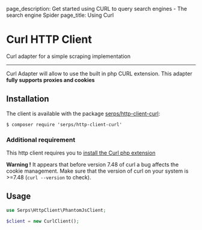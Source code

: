 page_description: Get started using CURL to query search engines - The search engine Spider
page_title: Using Curl

Curl HTTP Client
================

Curl adapter for a simple scraping implementation

---

Curl Adapter will allow to use the built in php CURL extension. This adapter **fully supports proxies and cookies**

Installation
------------

The client is available with the package 
[serps/http-client-curl](https://packagist.org/packages/serps/http-client-curl): 

``$ composer require 'serps/http-client-curl'``

### Additional requirement

This http client requires you to [install the Curl php extension](http://php.net/manual/fr/curl.installation.php)

**Warning !** It appears that before version 7.48 of curl a bug affects the cookie management. Make sure that
the version of curl on your system is >=7.48 (``curl --version`` to check).

## Usage

```php
use Serps\HttpClient\PhantomJsClient;

$client = new CurlClient();
```

